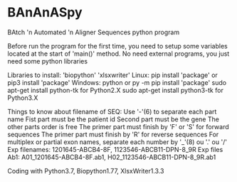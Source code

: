# BAnAnASpy
BAtch 'n Automated 'n Aligner Sequences python program

Before run the program for the first time, you need to setup some variables located at the start of 'main()' method.
No need external programs, you just need some python libraries

Libraries to install:
'biopython' 'xlsxwriter'
Linux: pip install 'package' or pip3 install 'package'
Windows: python or py -m pip install 'package'
sudo apt-get install python-tk for Python2.X
sudo apt-get install python3-tk for Python3.X

Things to know about filename of SEQ:
Use '-'(6) to separate each part name
Fist part must be the patient id
Second part must be the gene
The other parts order is free
The primer part must finish by 'F' or 'S' for forward sequences
The primer part must finish by 'R' for reverse sequences
For multiplex or partial exon names, separate each number by '_'(8) ou '.' ou '/'
Exp filenames: 1201645-ABCB4-8F, 1123546-ABCB11-DPN-8_9R
Exp files Ab1: A01_1201645-ABCB4-8F.ab1, H02_1123546-ABCB11-DPN-8_9R.ab1

Coding with Python3.7, Biopython1.77, XlsxWriter1.3.3
